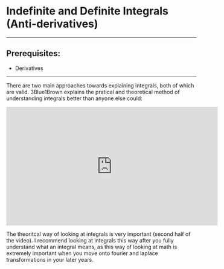 # Indefinite and Definite Integrals (Anti-derivatives)

------

## Prerequisites:

- Derivatives

------

There are two main approaches towards explaining integrals, both of which are valid. 3Blue1Brown explains the pratical and theoretical method of understanding integrals better than anyone else could:

<iframe width="560" height="315" src="https://www.youtube.com/embed/rfG8ce4nNh0" frameborder="0" allow="accelerometer; autoplay; encrypted-media; gyroscope; picture-in-picture" allowfullscreen></iframe>

The theoritcal way of looking at integrals is very important (second half of the video). I recommend looking at integrals this way after you fully understand what an integral means, as this way of looking at math is extremely important when you move onto fourier and laplace transformations in your later years.

